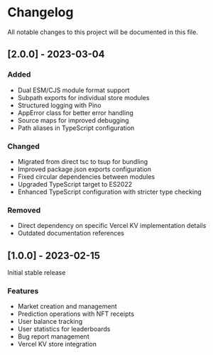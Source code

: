 # Changelog

All notable changes to this project will be documented in this file.

## [2.0.0] - 2023-03-04

### Added
- Dual ESM/CJS module format support
- Subpath exports for individual store modules 
- Structured logging with Pino
- AppError class for better error handling
- Source maps for improved debugging
- Path aliases in TypeScript configuration

### Changed
- Migrated from direct tsc to tsup for bundling
- Improved package.json exports configuration
- Fixed circular dependencies between modules
- Upgraded TypeScript target to ES2022
- Enhanced TypeScript configuration with stricter type checking

### Removed
- Direct dependency on specific Vercel KV implementation details
- Outdated documentation references

## [1.0.0] - 2023-02-15

Initial stable release

### Features
- Market creation and management
- Prediction operations with NFT receipts
- User balance tracking
- User statistics for leaderboards
- Bug report management
- Vercel KV store integration